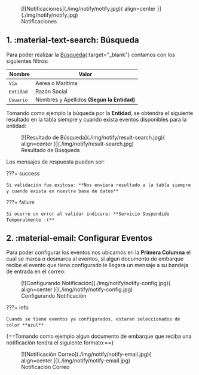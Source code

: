 <figure markdown>
  [![Notificaciones](./img/notify/notify.jpg){ align=center }](./img/notify/notify.jpg)
  <figcaption>Notificaciones</figcaption>
</figure>

## 1. :material-text-search: Búsqueda

Para poder realizar la [Búsqueda](http://192.168.10.150/WebCustomerPortal/dashboard/notifications){:target="_blank"} contamos con los siguientes filtros:

| Nombre      | Valor                                          |
| ----------- | -----------------------------------------------|
| `Vía`       | Aerea o Maritima                               |
| `Entidad`   | Razón Social                                   |
| `Usuario `  | Nombres y Apellidos **(Según la Entidad)**     |

Tomando como ejemplo la búqueda por la **Entidad**, se obtendra el siguiente resultado en la tabla siempre y cuando exista eventos disponibles para la entidad:

<figure markdown>
  [![Resultado de Búsqueda](./img/notify/result-search.jpg){ align=center }](./img/notify/result-search.jpg)
  <figcaption>Resultado de Búsqueda</figcaption>
</figure>

Los mensajes de respuesta pueden ser:

???+ success

    Si validación fue exitosa: **Nos enviara resultado a la tabla siempre y cuando exista en nuestra base de datos**

???+ failure

    Si ocurre un error al validar indicara: **Servicio Suspendido Temporalmente :(**

## 2. :material-email: Configurar Eventos

Para poder configurar los eventos nos ubicamos en la **Primera Columna** el cual se marca o desmarca al eventos, si algun documento de embarque recibe el evento que tiene configurado le llegara un mensaje a su bandeja de entrada en el correo:

<figure markdown>
  [![Configurando Notificación](./img/notify/notify-config.jpg){ align=center }](./img/notify/notify-config.jpg)
  <figcaption>Configurando Notificación</figcaption>
</figure>

???+ info

    Cuando se tiene eventos ya configurados, estaran seleccionados de color **azul**

{==Tomando como ejemplo algun documento de embarque que reciba una notificación tendra el siguiente formato:==}

<figure markdown>
  [![Notificación Correo](./img/notify/notify-email.jpg){ align=center }](./img/notify/notify-email.jpg)
  <figcaption>Notificación Correo</figcaption>
</figure>